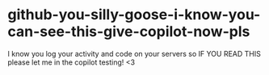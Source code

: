# github-you-silly-goose-i-know-you-can-see-this-give-copilot-now-pls
I know you log your activity and code on your servers so IF YOU READ THIS please let me in the copilot testing! &lt;3
